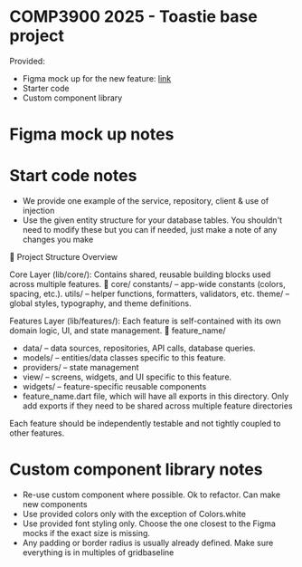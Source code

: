 # COMP3900 2025 - Toastie base project

Provided:
- Figma mock up for the new feature: [link](https://www.figma.com/design/cm9rVMjnhAeC1vJBDVIaIl/COMP3900?node-id=0-1&p=f&t=nKKKh9yVrrAbSOBo-0)
- Starter code
- Custom component library

# Figma mock up notes

# Start code notes
- We provide one example of the service, repository, client & use of injection
- Use the given entity structure for your database tables. You shouldn't need to modify these but you can if needed, just make a note of any changes you make

📂 Project Structure Overview

Core Layer (lib/core/): Contains shared, reusable building blocks used across multiple features.
📂 core/
constants/ – app-wide constants (colors, spacing, etc.).
utils/ – helper functions, formatters, validators, etc.
theme/ – global styles, typography, and theme definitions.

Features Layer (lib/features/): Each feature is self-contained with its own domain logic, UI, and state management.
📂 feature_name/
- data/ – data sources, repositories, API calls, database queries.
- models/ – entities/data classes specific to this feature.
- providers/ – state management 
- view/ – screens, widgets, and UI specific to this feature.
- widgets/ – feature-specific reusable components
- feature_name.dart file, which will have all exports in this directory. Only add exports if they need to be shared across multiple feature directories

Each feature should be independently testable and not tightly coupled to other features.

# Custom component library notes
- Re-use custom component where possible. Ok to refactor. Can make new components
- Use provided colors only with the exception of Colors.white 
- Use provided font styling only. Choose the one closest to the Figma mocks if the exact size is missing.
- Any padding or border radius is usually already defined. Make sure everything is in multiples of gridbaseline 
